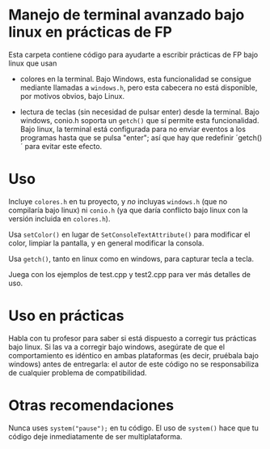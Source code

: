 <!--
Esta obra está bajo una licencia Licencia Creative Commons Atribución 4.0 Internacional. 
Licencia: http://creativecommons.org/licenses/by/4.0/
-->

# Manejo de terminal avanzado bajo linux en prácticas de FP

Esta carpeta contiene código para ayudarte a escribir prácticas de FP bajo linux que usan 

* colores en la terminal. Bajo Windows, esta funcionalidad se consigue mediante llamadas a `windows.h`, pero esta cabecera no está disponible, por motivos obvios, bajo Linux.

* lectura de teclas (sin necesidad de pulsar enter) desde la terminal. Bajo windows, conio.h soporta un `getch()` que sí permite esta funcionalidad. Bajo linux, la terminal está configurada para no enviar eventos a los programas hasta que se pulsa "enter"; así que hay que redefinir ´getch()´ para evitar este efecto.

# Uso 

Incluye `colores.h` en tu proyecto, y *no* incluyas `windows.h` (que no compilaría bajo linux) ni `conio.h` (ya que daría conflicto bajo linux con la versión incluida en `colores.h`).

Usa `setColor()` en lugar de `SetConsoleTextAttribute()` para modificar el color, limpiar la pantalla, y en general modificar la consola.

Usa `getch()`, tanto en linux como en windows, para capturar tecla a tecla.

Juega con los ejemplos de test.cpp y test2.cpp para ver más detalles de uso. 

# Uso en prácticas

Habla con tu profesor para saber si está dispuesto a corregir tus prácticas bajo linux. Si las va a corregir bajo windows, asegúrate de que el comportamiento es idéntico en ambas plataformas (es decir, pruébala bajo windows) antes de entregarla: el autor de este código no se responsabiliza de cualquier problema de compatibilidad.

# Otras recomendaciones

Nunca uses `system("pause");` en tu código. El uso de `system()` hace que tu código deje inmediatamente de ser multiplataforma. 